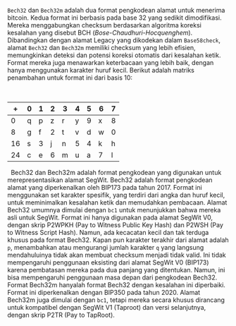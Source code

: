 `Bech32` dan `Bech32m` adalah dua format pengkodean alamat untuk menerima bitcoin. Kedua format ini berbasis pada base 32 yang sedikit dimodifikasi. Mereka menggabungkan checksum berdasarkan algoritma koreksi kesalahan yang disebut BCH (*Bose-Chaudhuri-Hocquenghem*). Dibandingkan dengan alamat Legacy yang dikodekan dalam `Base58check`, alamat `Bech32` dan `Bech32m` memiliki checksum yang lebih efisien, memungkinkan deteksi dan potensi koreksi otomatis dari kesalahan ketik. Format mereka juga menawarkan keterbacaan yang lebih baik, dengan hanya menggunakan karakter huruf kecil. Berikut adalah matriks penambahan untuk format ini dari basis 10:

&nbsp;

| +   | 0   | 1   | 2   | 3   | 4   | 5   | 6   | 7   |
| --- | --- | --- | --- | --- | --- | --- | --- | --- |
| 0   | q   | p   | z   | r   | y   | 9   | x   | 8   |
| 8   | g   | f   | 2   | t   | v   | d   | w   | 0   |
| 16  | s   | 3   | j   | n   | 5   | 4   | k   | h   |
| 24  | c   | e   | 6   | m   | u   | a   | 7   | l   |

&nbsp;
Bech32 dan Bech32m adalah format pengkodean yang digunakan untuk merepresentasikan alamat SegWit. Bech32 adalah format pengkodean alamat yang diperkenalkan oleh BIP173 pada tahun 2017. Format ini menggunakan set karakter spesifik, yang terdiri dari angka dan huruf kecil, untuk meminimalkan kesalahan ketik dan memudahkan pembacaan. Alamat Bech32 umumnya dimulai dengan `bc1` untuk menunjukkan bahwa mereka asli untuk SegWit. Format ini hanya digunakan pada alamat SegWit V0, dengan skrip P2WPKH (Pay to Witness Public Key Hash) dan P2WSH (Pay to Witness Script Hash). Namun, ada kecacatan kecil dan tak terduga khusus pada format Bech32. Kapan pun karakter terakhir dari alamat adalah `p`, menambahkan atau mengurangi jumlah karakter `q` yang langsung mendahuluinya tidak akan membuat checksum menjadi tidak valid. Ini tidak mempengaruhi penggunaan eksisting dari alamat SegWit V0 (BIP173) karena pembatasan mereka pada dua panjang yang ditentukan. Namun, ini bisa mempengaruhi penggunaan masa depan dari pengkodean Bech32. Format Bech32m hanyalah format Bech32 dengan kesalahan ini diperbaiki. Format ini diperkenalkan dengan BIP350 pada tahun 2020. Alamat Bech32m juga dimulai dengan `bc1`, tetapi mereka secara khusus dirancang untuk kompatibel dengan SegWit V1 (Taproot) dan versi selanjutnya, dengan skrip P2TR (Pay to TapRoot).